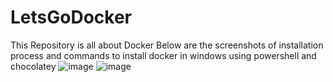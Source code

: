 # LetsGoDocker
This Repository is all about Docker 
Below are the screenshots of installation process and commands to install docker in windows using powershell and chocolatey
![image](https://github.com/kavishatgit/LetsGoDocker/assets/144538672/01b5bdcd-4a9d-4e11-93d2-e57300cf2739)
![image](https://github.com/kavishatgit/LetsGoDocker/assets/144538672/695b9736-63ad-4240-b009-7eb55a609073)
